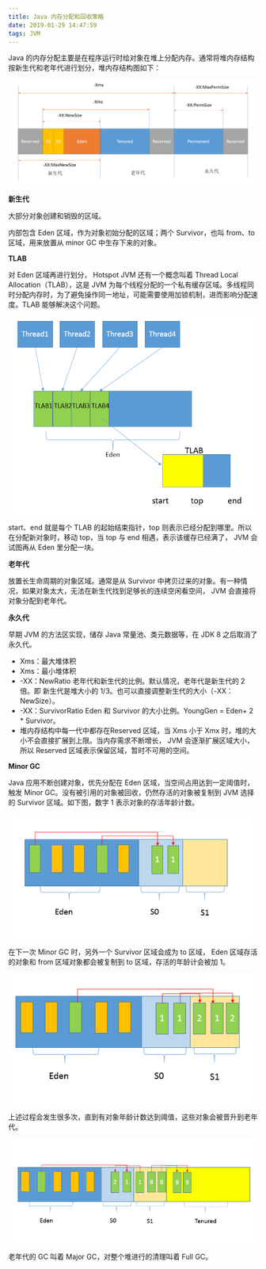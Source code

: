 ```yaml
---
title: Java 内存分配和回收策略
date: 2019-01-29 14:47:59
tags: JVM
---
```


Java 的内存分配主要是在程序运行时给对象在堆上分配内存。通常将堆内存结构按新生代和老年代进行划分，堆内存结构图如下：

![](https://raw.githubusercontent.com/zywudev/blog-source/master/image/jvm_heap_allocation.png)

**新生代**

大部分对象创建和销毁的区域。

内部包含 Eden 区域，作为对象初始分配的区域；两个 Survivor，也叫 from、to 区域，用来放置从 minor GC 中生存下来的对象。

**TLAB**

对 Eden 区域再进行划分， Hotspot JVM 还有一个概念叫着 Thread Local Allocation（TLAB），这是 JVM 为每个线程分配的一个私有缓存区域。多线程同时分配内存时，为了避免操作同一地址，可能需要使用加锁机制，进而影响分配速度。TLAB 能够解决这个问题。

![](https://raw.githubusercontent.com/zywudev/blog-source/master/image/jvm_tlab.png)

start、end 就是每个 TLAB 的起始结束指针，top 则表示已经分配到哪里。所以在分配新对象时，移动 top，当 top 与 end 相遇，表示该缓存已经满了， JVM 会试图再从 Eden 里分配一块。

**老年代**

放置长生命周期的对象区域。通常是从 Survivor 中拷贝过来的对象。有一种情况，如果对象太大，无法在新生代找到足够长的连续空闲看空间， JVM 会直接将对象分配到老年代。

**永久代**

早期 JVM 的方法区实现，储存 Java 常量池、类元数据等，在 JDK 8 之后取消了永久代。

- Xms：最大堆体积
- Xms：最小堆体积
- -XX：NewRatio 老年代和新生代的比例。默认情况，老年代是新生代的 2 倍。即 新生代是堆大小的 1/3。也可以直接调整新生代的大小（-XX：NewSize）。
- -XX：SurvivorRatio Eden 和 Survivor 的大小比例。YoungGen = Eden+ 2 * Survivor。
- 堆内存结构中每一代中都存在Reserved 区域，当 Xms 小于 Xmx 时，堆的大小不会直接扩展到上限。当内存需求不断增长， JVM 会逐渐扩展区域大小，所以 Reserved 区域表示保留区域，暂时不可用的空间。

**Minor GC**

Java 应用不断创建对象，优先分配在 Eden 区域，当空间占用达到一定阈值时，触发 Minor GC。没有被引用的对象被回收，仍然存活的对象被复制到 JVM 选择的 Survivor 区域。如下图，数字 1 表示对象的存活年龄计数。

![](https://raw.githubusercontent.com/zywudev/blog-source/master/image/jvm_minor_gc_1.png)

在下一次 Minor GC 时，另外一个 Survivor 区域会成为 to 区域， Eden 区域存活的对象和 from 区域对象都会被复制到 to 区域，存活的年龄计会被加 1。

![](https://raw.githubusercontent.com/zywudev/blog-source/master/image/jvm_minor_gc_2.png)

上述过程会发生很多次，直到有对象年龄计数达到阈值，这些对象会被晋升到老年代。

![](https://raw.githubusercontent.com/zywudev/blog-source/master/image/jvm_minor_gc_3.png)

老年代的 GC 叫着 Major GC，对整个堆进行的清理叫着 Full GC。























